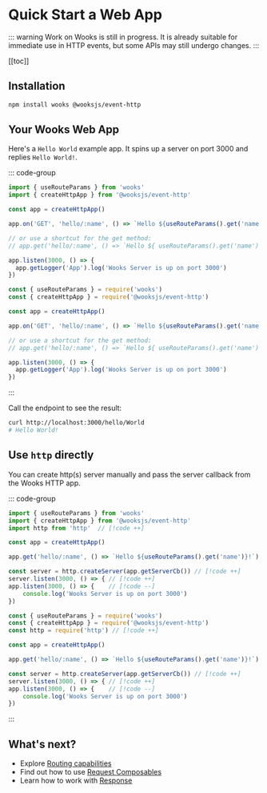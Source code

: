 # Quick Start a Web App

::: warning
Work on Wooks is still in progress. It is already suitable for immediate use in HTTP events,
but some APIs may still undergo changes.
:::

[[toc]]

## Installation

```bash
npm install wooks @wooksjs/event-http
```

## Your Wooks Web App

Here's a `Hello World` example app. It spins up a server on port 3000 and replies `Hello World!`.

::: code-group

```js [ESM]
import { useRouteParams } from 'wooks'
import { createHttpApp } from '@wooksjs/event-http'

const app = createHttpApp()

app.on('GET', 'hello/:name', () => `Hello ${useRouteParams().get('name')}!`)

// or use a shortcut for the get method:
// app.get('hello/:name', () => `Hello ${ useRouteParams().get('name') }!`)

app.listen(3000, () => {
  app.getLogger('App').log('Wooks Server is up on port 3000')
})
```

```js [CommonJS]
const { useRouteParams } = require('wooks')
const { createHttpApp } = require('@wooksjs/event-http')

const app = createHttpApp()

app.on('GET', 'hello/:name', () => `Hello ${useRouteParams().get('name')}!`)

// or use a shortcut for the get method:
// app.get('hello/:name', () => `Hello ${ useRouteParams().get('name') }!`)

app.listen(3000, () => {
  app.getLogger('App').log('Wooks Server is up on port 3000')
})
```

:::

Call the endpoint to see the result:

```bash
curl http://localhost:3000/hello/World
# Hello World!
```

## Use `http` directly

You can create http(s) server manually and pass the server callback from the Wooks HTTP app.

::: code-group

```js [ESM]
import { useRouteParams } from 'wooks'
import { createHttpApp } from '@wooksjs/event-http'
import http from 'http'  // [!code ++]

const app = createHttpApp()

app.get('hello/:name', () => `Hello ${useRouteParams().get('name')}!`)

const server = http.createServer(app.getServerCb()) // [!code ++]
server.listen(3000, () => { // [!code ++]
app.listen(3000, () => {    // [!code --]
    console.log('Wooks Server is up on port 3000')
})
```

```js [CommonJS]
const { useRouteParams } = require('wooks')
const { createHttpApp } = require('@wooksjs/event-http')
const http = require('http') // [!code ++]

const app = createHttpApp()

app.get('hello/:name', () => `Hello ${useRouteParams().get('name')}!`)

const server = http.createServer(app.getServerCb()) // [!code ++]
server.listen(3000, () => { // [!code ++]
app.listen(3000, () => {    // [!code --]
    console.log('Wooks Server is up on port 3000')
})
```

:::

## What's next?

- Explore [Routing capabilities](/webapp/routing)
- Find out how to use [Request Composables](/webapp/composables/request)
- Learn how to work with [Response](/webapp/composables/response)
